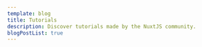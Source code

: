 ```yaml
---
template: blog
title: Tutorials
description: Discover tutorials made by the NuxtJS community.
blogPostList: true
---
```

